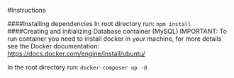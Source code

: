 #Instructions

####Installing dependencies
In root directory run:
``
npm install
``
####Creating and initializing Database container (MySQL)
IMPORTANT: To run container you need to install docker in your machine,
for more details see the Docker documentation: https://docs.docker.com/engine/install/ubuntu/

In the root directory  run:
``docker-composer up -d``

